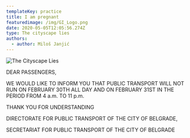 ```yaml
---
templateKey: practice
title: I am pregnant
featuredimage: /img/GI_Logo.png
date: 2020-05-05T12:05:56.274Z
type: The cityscape lies
authors:
  - author: Miloš Janjić
---
```

![The Cityscape Lies](/img/202013.jpg "© Miloš Janjić")

DEAR PASSENGERS, 

WE WOULD LIKE TO INFORM YOU THAT PUBLIC TRANSPORT WILL NOT RUN ON FEBRUARY 30TH ALL DAY AND ON FEBRUARY 31ST IN THE PERIOD FROM 4 a.m. TO 11 p.m.

THANK YOU FOR UNDERSTANDING

DIRECTORATE FOR PUBLIC TRANSPORT OF THE CITY OF BELGRADE,

SECRETARIAT FOR PUBLIC TRANSPORT OF THE CITY OF BELGRADE
